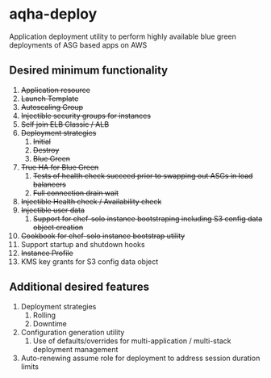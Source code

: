 # aqha-deploy
Application deployment utility to perform highly available blue green deployments of ASG based apps on AWS

## Desired minimum functionality
1. ~~Application resource~~
  1. ~~Launch Template~~
  1. ~~Autoscaling Group~~
1. ~~Injectible security groups for instances~~
1. ~~Self join ELB Classic / ALB~~
1. ~~Deployment strategies~~
   1. ~~Initial~~
   1. ~~Destroy~~
   1. ~~Blue Green~~
1. ~~True HA for Blue Green~~
   1. ~~Tests of health check succeed prior to swapping out ASGs in load balancers~~
   1. ~~Full connection drain wait~~
1. ~~Injectible Health check / Availability check~~
1. ~~Injectible user data~~
   1.  ~~Support for chef-solo instance bootstraping including S3 config data object creation~~
1. ~~Cookbook for chef-solo instance bootstrap utility~~
1. Support startup and shutdown hooks
1. ~~Instance Profile~~
1. KMS key grants for S3 config data object

## Additional desired features
1. Deployment strategies
   1. Rolling
   1. Downtime
1. Configuration generation utility
   1.  Use of defaults/overrides for multi-application / multi-stack deployment management
1. Auto-renewing assume role for deployment to address session duration limits
